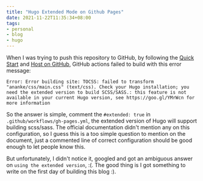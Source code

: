 ```yaml
---
title: "Hugo Extended Mode on Github Pages"
date: 2021-11-22T11:35:34+08:00
tags:
- personal
- blog
- hugo
---
```


When I was trying to push this repository to GitHub, by following the [Quick Start](https://gohugo.io/getting-started/quick-start/) and
[Host on GitHub](https://gohugo.io/hosting-and-deployment/hosting-on-github/), GitHub actions failed to build with this error message:
```text
Error: Error building site: TOCSS: failed to transform "ananke/css/main.css" (text/css). Check your Hugo installation; you need the extended version to build SCSS/SASS.: this feature is not available in your current Hugo version, see https://goo.gl/YMrWcn for more information
```

So the answer is simple, comment the `#extended: true` in `.github/workflows/gh-pages.yml`, the extended version of Hugo will
support building scss/sass. The official documentation didn't mention any on this configuration, so I guess this is a too simple
question to mention on the document, just a commented line of correct configuration should be good enough to let people know this.

But unfortunately, I didn't notice it, googled and got an ambiguous answer on `using the extended version`, :(. The good thing is
I got something to write on the first day of building this blog :).
